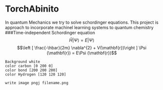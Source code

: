 # TorchAbinito
In quantum Mechanics we try to solve schordinger equations. This project is approach to incorporate machinel learning systems to quantum chemistry
###Time-independent Schordinger equation
$$\hat{H} |\Psi \rangle = E|\Psi \rangle$$
$$\left [ \frac{-\hbar}{2m} \nabla^{2}  + V(\mathbf{r})\right ] \Psi (\mathbf{r}) = E\Psi (\mathbf{r})$$
```
Background white
color carbon [0 200 0]
color bond [200 200 200]
color Hydrogen [120 120 120]
```
```
write image pngj filename.png
```
